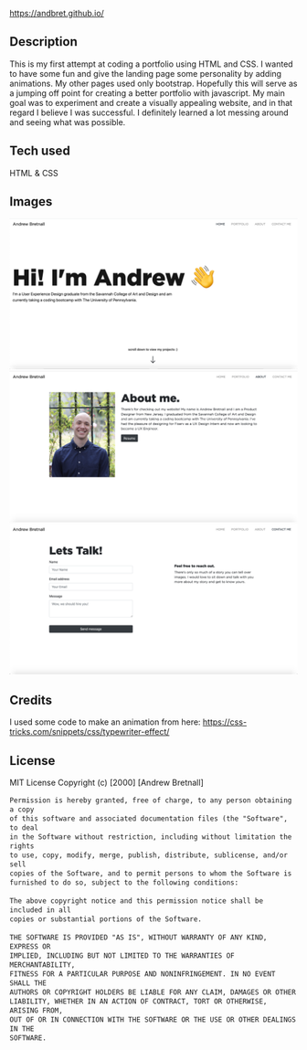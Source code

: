 
https://andbret.github.io/

## Description 

This is my first attempt at coding a portfolio using HTML and CSS. I wanted to have some fun and give the landing page some personality by adding animations. My other pages used only bootstrap. Hopefully this will serve as a jumping off point for creating a better portfolio with javascript. My main goal was to experiment and create a visually appealing website, and in that regard I believe I was successful. I definitely learned a lot messing around and seeing what was possible.

## Tech used

HTML & CSS

## Images

<img src="landing.png">
<img src="about.png">
<img src="forms.png">


## Credits

I used some code to make an animation from here: https://css-tricks.com/snippets/css/typewriter-effect/

## License

MIT License
Copyright (c) [2000] [Andrew Bretnall]

    Permission is hereby granted, free of charge, to any person obtaining a copy
    of this software and associated documentation files (the "Software", to deal
    in the Software without restriction, including without limitation the rights
    to use, copy, modify, merge, publish, distribute, sublicense, and/or sell
    copies of the Software, and to permit persons to whom the Software is
    furnished to do so, subject to the following conditions:

    The above copyright notice and this permission notice shall be included in all
    copies or substantial portions of the Software.

    THE SOFTWARE IS PROVIDED "AS IS", WITHOUT WARRANTY OF ANY KIND, EXPRESS OR
    IMPLIED, INCLUDING BUT NOT LIMITED TO THE WARRANTIES OF MERCHANTABILITY,
    FITNESS FOR A PARTICULAR PURPOSE AND NONINFRINGEMENT. IN NO EVENT SHALL THE
    AUTHORS OR COPYRIGHT HOLDERS BE LIABLE FOR ANY CLAIM, DAMAGES OR OTHER
    LIABILITY, WHETHER IN AN ACTION OF CONTRACT, TORT OR OTHERWISE, ARISING FROM,
    OUT OF OR IN CONNECTION WITH THE SOFTWARE OR THE USE OR OTHER DEALINGS IN THE
    SOFTWARE.


